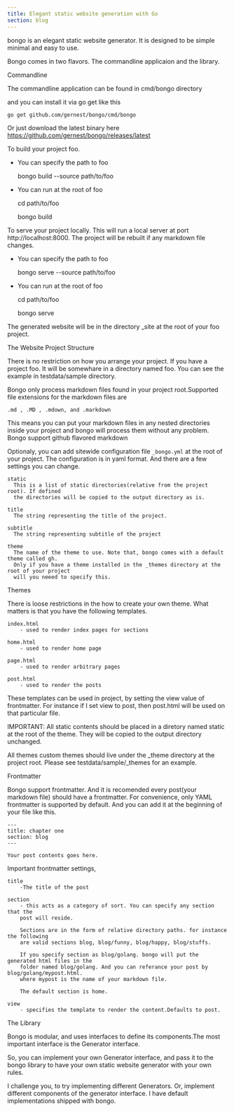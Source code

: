 ```yaml
---
title: Elegant static website generation with Go
section: blog 
---
```


bongo is an elegant static website generator. It is designed to be simple minimal
and easy to use.

Bongo comes in two flavors. The commandline applicaion and the library.

Commandline

The commandline application can be found in cmd/bongo directory

and you can install it via go get like this

	go get github.com/gernest/bongo/cmd/bongo

Or just download the latest binary here https://github.com/gernest/bongo/releases/latest

To build your project foo.

*  You can specify the path to foo

	bongo build --source path/to/foo

* You can run at  the root of foo

	cd path/to/foo

	bongo build

To serve your project locally. This will run a local server at port http://localhost:8000.
The project will be rebuilt if any markdown file changes.

*  You can specify the path to foo

	bongo serve --source path/to/foo

* You can run at  the root of foo

	cd path/to/foo

	bongo serve


The generated website will be in the directory _site at the root of your foo project.


The Website Project Structure

There is no restriction on how you arrange your project. If you have a project foo.
It will be somewhare in a directory named foo. You can see the example in testdata/sample directory.


Bongo only process markdown files found in your project root.Supported file extensions
for the markdown files are

	.md , .MD , .mdown, and .markdown

This means you can put your markdown files in any nested directories inside your project
and bongo will process them without any problem. Bongo support github flavored markdown

Optionaly, you can add sitewide configuration file `_bongo.yml` at the root of your project.
The configuration is in yaml format. And there are a few settings you can change.

	static
	  This is a list of static directories(relative from the project root). If defined
	  the directories will be copied to the output directory as is.

	title
	  The string representing the title of the project.

	subtitle
	  The string representing subtitle of the project

	theme
	  The name of the theme to use. Note that, bongo comes with a default theme called gh.
	  Only if you have a theme installed in the _themes directory at the root of your project
	  will you neeed to specify this.


Themes

There is  loose restrictions in the how to create your own theme. What matters is that you have
the following templates.

	index.html
		- used to render index pages for sections

	home.html
		- used to render home page

	page.html
		- used to render arbitrary pages

	post.html
		- used to render the posts


These templates can be used in project, by setting the view value of frontmatter. For instance
if I set view to post, then post.html will be used on that particular file.

IMPORTANT: All static contents should be placed in a diretory named static at the root of the
theme. They will be copied to the output directory unchanged.

All themes custom themes should live under the _theme directory at the project root. Please
see testdata/sample/_themes for an example.


Frontmatter

Bongo support frontmatter. And it is recomended every post(your markdown file) should have
a frontmatter. For convenience, only YAML frontmatter is supported by default. And you can
add it at the beginning of your file like this.

	---
	title: chapter one
	section: blog
	---

	Your post contents goes here.

Important frontmatter settings,

	title
		-The title of the post

	section
		- this acts as a category of sort. You can specify any section that the
		post will reside.

		Sections are in the form of relative directory paths. for instance the following
		are valid sections blog, blog/funny, blog/happy, blog/stuffs.

		If you specify section as blog/golang. bongo will put the generated html files in the
		folder named blog/golang. And you can referance your post by blog/golang/mypost.html.
		where mypost is the name of your markdown file.

		The default section is home.

	view
		- specifies the template to render the content.Defaults to post.



The Library

Bongo is modular, and uses interfaces to define its components.The most important interface is
the Generator interface.

So, you can implement your own Generator interface, and pass it to the bongo library to have your
own static website generator with your own rules.

I challenge you, to try implementing different Generators. Or, implement different components of the
generator interface. I have default implementations shipped with bongo.


